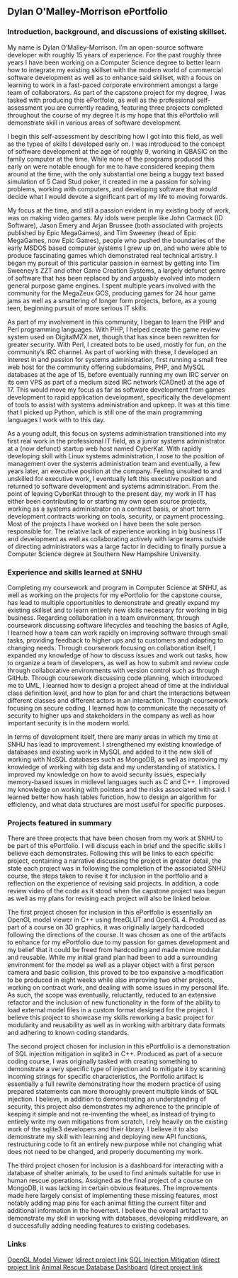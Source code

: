 ## Dylan O'Malley-Morrison ePortfolio


### Introduction, background, and discussions of existing skillset.

My name is Dylan O’Malley-Morrison. I’m an open-source software developer with roughly 15 years of experience. For the past roughly three years I have been working on a Computer Science degree to better learn how to integrate my existing skillset with the modern world of commercial software development as well as to enhance said skillset, with a focus on learning to work in a fast-paced corporate environment amongst a large team of collaborators. As part of the capstone project for my degree, I was tasked with producing this ePortfolio, as well as the professional self-assessment you are currently reading, featuring three projects completed throughout the course of my degree It is my hope that this ePortfolio will demonstrate skill in various areas of software development. 

I begin this self-assessment by describing how I got into this field, as well as the types of skills I developed early on. I was introduced to the concept of software development at the age of roughly 9, working in QBASIC on the family computer at the time. While none of the programs produced this early on were notable enough for me to have considered keeping them around at the time, with the only substantial one being a buggy text based simulation of 5 Card Stud poker, it created in me a passion for solving problems, working with computers, and developing software that would decide what I would devote a significant part of my life to moving forwards. 

My focus at the time, and still a passion evident in my existing body of work, was on making video games. My idols were people like John Carmack (ID Software), Jason Emery and Arjan Brussee (both associated with projects published by Epic MegaGames), and Tim Sweeney (head of Epic MegaGames, now Epic Games), people who pushed the boundaries of the early MSDOS based computer systems I grew up on, and who were able to produce fascinating games which demonstrated real technical artistry. I began my pursuit of this particular passion in earnest by getting into Tim Sweeney’s ZZT and other Game Creation Systems, a largely defunct genre of software that has been replaced by and arguably evolved into modern general purpose game engines. I spent multiple years involved with the community for the MegaZeux GCS, producing games for 24 hour game jams as well as a smattering of longer form projects, before, as a young teen, beginning pursuit of more serious IT skills.

As part of my involvement in this community, I began to learn the PHP and Perl programming languages. With PHP, I helped create the game review system used on DigitalMZX.net, though that has since been rewritten for greater security. With Perl, I created bots to be used, mostly for fun, on the community’s IRC channel. As part of working with these, I developed an interest in and passion for systems administration, first running a small free web host for the community offering subdomains, PHP, and MySQL databases at the age of 15, before eventually running my own IRC server on its own VPS as part of a medium sized IRC network (CADnet) at the age of 17. This would move my focus as far as software development from games development to rapid application development, specifically the development of tools to assist with systems administration and upkeep. It was at this time that I picked up Python, which is still one of the main programming languages I work with to this day.

As a young adult, this focus on systems administration transitioned into my first real work in the professional IT field, as a junior systems administrator at a (now defunct) startup web host named CyberKat. With rapidly developing skill with Linux systems administration, I rose to the position of management over the systems administration team and eventually, a few years later, an executive position at the company. Feeling unsuited to and unskilled for executive work, I eventually left this executive position and returned to software development and systems administration. From the point of leaving CyberKat through to the present day, my work in IT has either been contributing to or starting my own open source projects, working as a systems administrator on a contract basis, or short term development contracts working on tools, security, or payment processing. Most of the projects I have worked on I have been the sole person responsible for. The relative lack of experience working in big business IT and development as well as collaborating actively with large teams outside of directing administrators was a large factor in deciding to finally pursue a Computer Science degree at Southern New Hampshire University. 


### Experience and skills learned at SNHU

Completing my coursework and program in Computer Science at SNHU, as well as working on the projects for my ePortfolio for the capstone course, has lead to multiple opportunities to demonstrate and greatly expand my existing skillset and to learn entirely new skills necessary for working in big business. Regarding collaboration in a team environment, through coursework discussing software lifecycles and teaching the basics of Agile, I learned how a team can work rapidly on improving software through small tasks, providing feedback to higher ups and to customers and adapting to changing needs. Through coursework focusing on collaboration itself, I expanded my knowledge of how to discuss issues and work out tasks, how to organize a team of developers, as well as how to submit and review code through collaborative environments with version control such as through GitHub. Through coursework discussing code planning, which introduced me to UML, I learned how to design a project ahead of time at the individual class definition level, and how to plan for and chart the interactions between different classes and different actors in an interaction. Through coursework focusing on secure coding, I learned how to communicate the necessity of security to higher ups and stakeholders in the company as well as how important security is in the modern world.

In terms of development itself, there are many areas in which my time at SNHU has lead to improvement. I strengthened my existing knowledge of databases and existing work in MySQL and added to it the new skill of working with NoSQL databases such as MongoDB, as well as improving my knowledge of working with big data and my understanding of statistics. I improved my knowledge on how to avoid security issues, especially memory-based issues in midlevel languages such as C and C++. I improved my knowledge on working with pointers and the risks associated with said. I learned better how hash tables function, how to design an algorithm for efficiency, and what data structures are most useful for specific purposes. 


### Projects featured in summary

There are three projects that have been chosen from my work at SNHU to be part of this ePortfolio. I will discuss each in brief and the specific skills I believe each demonstrates. Following this will be links to each specific project, containing a narrative discussing the project in greater detail, the state each project was in following the completion of the associated SNHU course, the steps taken to revise it for inclusion in the portfolio and a reflection on the experience of revising said projects. In addition, a code review video of the code as it stood when the capstone project was begun as well as my plans for revising each project will also be linked below.

The first project chosen for inclusion in this ePortfolio is essentially an OpenGL model viewer in C++ using freeGLUT and OpenGL 4. Produced as part of a course on 3D graphics, it was originally largely hardcoded following the directions of the course. It was chosen as one of the artifacts to enhance for my ePortfolio due to my passion for games development and my belief that it could be freed from hardcoding and made more modular and reusable. While my initial grand plan had been to add a surrounding environment for the model as well as a player object with a first person camera and basic collision, this proved to be too expansive a modification to be produced in eight weeks while also improving two other projects, working on contract work, and dealing with some issues in my personal life. As such, the scope was eventually, reluctantly, reduced to an extensive refactor and the inclusion of new functionality in the form of the ability to load external model files in a custom format designed for the project. I believe this project to showcase my skills reworking a basic project for modularity and reusability as well as in working with arbitrary data formats and adhering to known coding standards. 

The second project chosen for inclusion in this ePortfolio is a demonstration of SQL injection mitigation in sqlite3 in C++. Produced as part of a secure coding course, I was originally tasked with creating something to demonstrate a very specific type of injection and to mitigate it by scanning incoming strings for specific characteristics, the Portfolio artifact is essentially a full rewrite demonstrating how the modern practice of using prepared statements can more thoroughly prevent multiple kinds of SQL injection. I believe, in addition to demonstrating an understanding of security, this project also demonstrates my adherence to the principle of keeping it simple and not re-inventing the wheel, as instead of trying to entirely write my own mitigations from scratch, I rely heavily on the existing work of the sqlite3 developers and their library. I believe it to also demonstrate my skill with learning and deploying new API functions, restructuring code to fit an entirely new purpose while not changing what does not need to be changed, and properly documenting my work.

The third project chosen for inclusion is a dashboard for interacting with a database of shelter animals, to be used to find animals suitable for use in human rescue operations. Assigned as the final project of a course on MongoDB, it was lacking in certain obvious features. The improvements made here largely consist of implementing these missing features, most notably adding map pins for each animal fitting the current filter and additional information in the hovertext. I believe the overall artifact to demonstrate my skill in working with databases, developing middleware, an	d successfully adding needing features to existing codebases. 


### Links

[OpenGL Model Viewer](projects/modelviewer.md) ([direct project link](https://github.com/Dizzy611/SNHUGLCapstone)
[SQL Injection Mitigation](projects/sqlinject.md) ([direct project link](https://github.com/Dizzy611/SNHUSQLInjectionePortfolio)
[Animal Rescue Database Dashboard](projects/database.md) ([direct project link](https://github.com/Dizzy611/SNHUDatabaseePortfolio)
